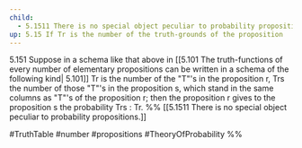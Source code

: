 ```yaml
---
child:
  - 5.1511 There is no special object peculiar to probability propositions.
up: 5.15 If Tr is the number of the truth-grounds of the proposition
---
```

5.151 Suppose in a schema like that above in [[5.101 The truth-functions of every number of elementary propositions can be written in a schema of the following kind| 5.101]]
Tr is the number of the "T"'s in the proposition r, Trs the number of those "T"'s in the proposition s, which stand in the same columns as "T"'s of the proposition r; then the proposition r gives to the proposition s the probability Trs : Tr.
%%
[[5.1511 There is no special object peculiar to probability propositions.]]

#TruthTable #number #propositions #TheoryOfProbability %%